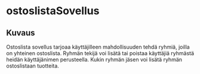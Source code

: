 # ostoslistaSovellus

## Kuvaus

Ostoslista sovellus tarjoaa käyttäjilleen mahdollisuuden tehdä ryhmiä, joilla on yhteinen ostoslista. Ryhmän tekijä voi lisätä tai poistaa käyttäjiä ryhmästä heidän käyttäjänimen perusteella. Kukin ryhmän jäsen voi lisätä ryhmän ostoslistaan tuotteita.